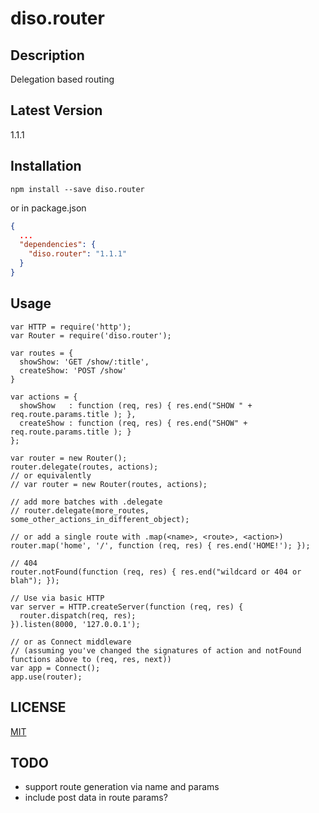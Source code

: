 diso.router
===========

Description
-----------
Delegation based routing

Latest Version
--------------
1.1.1

Installation
------------
```
npm install --save diso.router
```

or in package.json

```json
{
  ...
  "dependencies": {
    "diso.router": "1.1.1"
  }
}
```

Usage
-----
```
var HTTP = require('http');
var Router = require('diso.router');

var routes = {
  showShow: 'GET /show/:title',
  createShow: 'POST /show'
}

var actions = {
  showShow   : function (req, res) { res.end("SHOW " + req.route.params.title ); },
  createShow : function (req, res) { res.end("SHOW" + req.route.params.title ); }
};

var router = new Router();
router.delegate(routes, actions);
// or equivalently 
// var router = new Router(routes, actions);

// add more batches with .delegate
// router.delegate(more_routes, some_other_actions_in_different_object);

// or add a single route with .map(<name>, <route>, <action>)
router.map('home', '/', function (req, res) { res.end('HOME!'); });

// 404
router.notFound(function (req, res) { res.end("wildcard or 404 or blah"); });

// Use via basic HTTP
var server = HTTP.createServer(function (req, res) {
  router.dispatch(req, res);
}).listen(8000, '127.0.0.1');

// or as Connect middleware
// (assuming you've changed the signatures of action and notFound functions above to (req, res, next))
var app = Connect();
app.use(router);
```

LICENSE
-------
[MIT](https://raw.github.com/stephenhandley/diso.router/master/LICENSE)

TODO
----
- support route generation via name and params
- include post data in route params? 